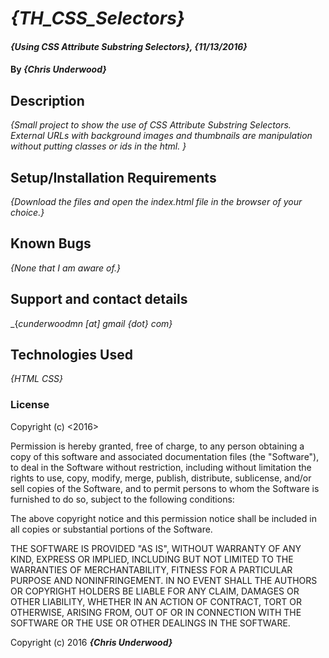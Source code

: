 # _{TH_CSS_Selectors}_

#### _{Using CSS Attribute Substring Selectors}, {11/13/2016}_

#### By _**{Chris Underwood}**_

## Description

_{Small project to show the use of CSS Attribute Substring Selectors. External URLs with background images and thumbnails are manipulation without putting classes or ids in the html. }_

## Setup/Installation Requirements

_{Download the files and open the index.html file in the browser of your choice.}_

## Known Bugs

_{None that I am aware of.}_

## Support and contact details

_{_cunderwoodmn [at] gmail {dot} com}_

## Technologies Used

_{HTML CSS}_

### License

Copyright (c) <2016> <Chris Underwood>

Permission is hereby granted, free of charge, to any person obtaining a copy of this software and associated documentation files (the "Software"), to deal in the Software without restriction, including without limitation the rights to use, copy, modify, merge, publish, distribute, sublicense, and/or sell copies of the Software, and to permit persons to whom the Software is furnished to do so, subject to the following conditions:

The above copyright notice and this permission notice shall be included in all copies or substantial portions of the Software.

THE SOFTWARE IS PROVIDED "AS IS", WITHOUT WARRANTY OF ANY KIND, EXPRESS OR IMPLIED, INCLUDING BUT NOT LIMITED TO THE WARRANTIES OF MERCHANTABILITY, FITNESS FOR A PARTICULAR PURPOSE AND NONINFRINGEMENT. IN NO EVENT SHALL THE AUTHORS OR COPYRIGHT HOLDERS BE LIABLE FOR ANY CLAIM, DAMAGES OR OTHER LIABILITY, WHETHER IN AN ACTION OF CONTRACT, TORT OR OTHERWISE, ARISING FROM, OUT OF OR IN CONNECTION WITH THE SOFTWARE OR THE USE OR OTHER DEALINGS IN THE SOFTWARE.

Copyright (c) 2016 **_{Chris Underwood}_**
